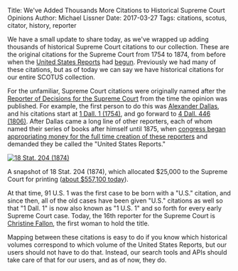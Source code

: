 Title: We've Added Thousands More Citations to Historical Supreme Court Opinions
Author: Michael Lissner
Date: 2017-03-27
Tags: citations, scotus, citator, history, reporter

We have a small update to share today, as we've wrapped up adding thousands of historical Supreme Court citations to our collection. These are the original citations for the Supreme Court from 1754 to 1874, from before when the [United States Reports][usr] had [begun][otto]. Previously we had many of these citations, but as of today we can say we have historical citations for our entire SCOTUS collection.

For the unfamiliar, Supreme Court citations were originally named after the [Reporter of Decisions for the Supreme Court][reporter] from the time the opinion was published. For example, the first person to do this was [Alexander Dallas][dall], and his citations start at [1 Dall. 1 (1754)][1d1], and go forward to [4 Dall. 446 (1806)][4d446]. After Dallas came a long line of other reporters, each of whom named their series of books after himself until 1875, when [congress began appropriating money for the full time creation of these reporters][app] and demanded they be called the "United States Reports."

<div class="left-image">
    <a href="{filename}/pdf/18-Stat-204.pdf">
        <img src="{filename}/images/printing-approp.png"
                 alt="18 Stat. 204 (1874)"
                 class="img-responsive border"/>
    </a>
    <p class="caption">A snapshot of 18 Stat. 204 (1874), which allocated $25,000 to the Supreme Court for printing (<a href="https://www.wolframalpha.com/input/?i=25000+USD+in+1874+in+USD+today">about $557,100 today</a>).</p>
</div>
<div class="clearfix"></div>

At that time, 91 U.S. 1 was the first case to be born with a "U.S." citation, and since then, all of the old cases have been given "U.S." citations as well so that "1 Dall. 1" is now also known as "1 U.S. 1" and so forth for every early Supreme Court case. Today, the 16th reporter for the Supreme Court is [Christine Fallon][cf], the first woman to hold the title. 
 
Mapping between these citations is easy to do if you know which historical volumes correspond to which volume of the United States Reports, but our users should not have to do that. Instead, our search tools and APIs should take care of that for our users, and as of now, they do.
  

[usr]: https://en.wikipedia.org/wiki/United_States_Reports
[1d1]: https://www.courtlistener.com/opinion/84581/anonymous/
[4d446]: https://www.courtlistener.com/opinion/2620832/dutilh-v-gatliff/
[dall]: https://en.wikipedia.org/wiki/Alexander_J._Dallas_(statesman)
[reporter]: https://en.wikipedia.org/wiki/Reporter_of_Decisions_of_the_Supreme_Court_of_the_United_States
[otto]: http://www.indianalegalarchive.com/journal/otto
[app]: {filename}/pdf/18-Stat-204.pdf
[cf]: https://en.wikipedia.org/wiki/Christine_Luchok_Fallon
